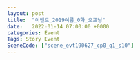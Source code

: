 ```yaml
---
layout: post
title:  "이벤트_2019여름_0화_오프닝"
date:   2022-01-14 07:00:00 +0000
categories: Event
Tags: Story Event
SceneCode: ["scene_evt190627_cp0_q1_s10"]
---
```

